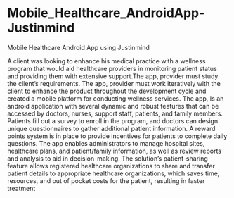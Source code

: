 # Mobile_Healthcare_AndroidApp-Justinmind
Mobile Healthcare Android App using Justinmind

A client was looking to enhance his medical practice with a wellness program that would aid healthcare providers in monitoring patient status and providing them with extensive support.The app, provider must study the client’s requirements. The app, provider must work iteratively with the client to enhance the product throughout the development cycle and created a mobile platform for conducting wellness services.
The app, Is an android application with several dynamic and robust features that can be accessed by doctors, nurses, support staff, patients, and family members. Patients fill out a survey to enroll in the program, and doctors can design unique questionnaires to gather additional patient information. A reward points system is in place to provide incentives for patients to complete daily questions. The app enables administrators to manage hospital sites, healthcare plans, and patient/family 
information, as well as review reports and analysis to aid in decision-making. The solution’s patient-sharing feature allows registered healthcare organizations to 
share and transfer patient details to appropriate healthcare organizations, which saves time, resources, and out of pocket costs for the patient, resulting in faster 
treatment
